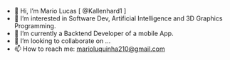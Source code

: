 - 👋 Hi, I’m Mario Lucas [ @Kallenhard1 ]
- 👀 I’m interested in Software Dev, Artificial Intelligence and 3D Graphics Programming.
- 🌱 I’m currently a Backtend Developer of a mobile App.
- 💞️ I’m looking to collaborate on ...
- 📫 How to reach me: marioluquinha210@gmail.com

<!---
Kallenhard1/Kallenhard1 is a ✨ special ✨ repository because its `README.md` (this file) appears on your GitHub profile.
You can click the Preview link to take a look at your changes.
--->

